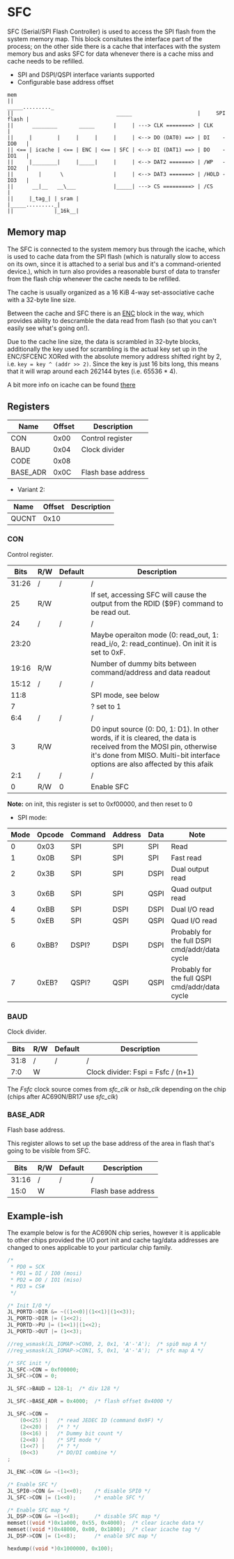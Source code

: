 # SFC

SFC (Serial/SPI Flash Controller) is used to access the SPI flash from the system memory map.
This block consitutes the interface part of the process; on the other side there is a cache that interfaces with the system memory bus and asks SFC for data whenever there is a cache miss and cache needs to be refilled.

- SPI and DSPI/QSPI interface variants supported
- Configurable base address offset

```
mem
||                                                            _____........._
||                                 _____                     |     SPI flash |
||      ________       _____      |     | ---> CLK ========> | CLK           |
||     |        |     |     |     |     | <--> DO (DAT0) ==> | DI    - IO0   |
|| <== | icache | <== | ENC | <== | SFC | <--> DI (DAT1) ==> | DO    - IO1   |
||     |________|     |_____|     |     | <--> DAT2 =======> | /WP   - IO2   |
||        |      \                |     | <--> DAT3 =======> | /HOLD - IO3   |
||      __|__   __\___            |_____| ---> CS =========> | /CS           |
||     |_tag_| | sram |                                      |_____........._|
||             |_16k__|
```

## Memory map

The SFC is connected to the system memory bus through the icache, which is used to cache data from the SPI flash (which is naturally slow to access on its own, since it is attached to a serial bus and it's a command-oriented device.), which in turn also provides a reasonable burst of data to transfer from the flash chip whenever the cache needs to be refilled.

The cache is usually organized as a 16 KiB 4-way set-associative cache with a 32-byte line size.

Between the cache and SFC there is an [ENC](enc.md) block in the way, which provides ability to descramble the data read from flash (so that you can't easily see what's going on!).

Due to the cache line size, the data is scrambled in 32-byte blocks, additionally the key used for scrambling is the actual key set up in the ENC/SFCENC XORed with the absolute memory address shifted right by 2, i.e. `key = key ^ (addr >> 2)`.
Since the key is just 16 bits long, this means that it will wrap around each 262144 bytes (i.e. 65536 * 4).

A bit more info on icache can be found [there](icache.md)

## Registers

| Name     | Offset | Description        |
|----------|--------|--------------------|
| CON      | 0x00   | Control register   |
| BAUD     | 0x04   | Clock divider      |
| CODE     | 0x08   |                    |
| BASE_ADR | 0x0C   | Flash base address |

- Variant 2:

| Name     | Offset | Description        |
|----------|--------|--------------------|
| QUCNT    | 0x10   |                    |

### CON

Control register.

| Bits  | R/W | Default | Description                       |
|-------|-----|---------|-----------------------------------|
| 31:26 | /   | /       | /                                 |
| 25    | R/W |         | If set, accessing SFC will cause the output from the RDID ($9F) command to be read out. |
| 24    | /   | /       | /                                 |
| 23:20 |     |         | Maybe operaiton mode (0: read_out, 1: read_i/o, 2: read_continue). On init it is set to 0xF. |
| 19:16 | R/W |         | Number of dummy bits between command/address and data readout |
| 15:12 | /   | /       | /                                 |
| 11:8  |     |         | SPI mode, see below               |
| 7     |     |         | ? set to 1                        |
| 6:4   | /   | /       | /                                 |
| 3     | R/W |         | D0 input source (0: D0, 1: D1). In other words, if it is cleared, the data is received from the MOSI pin, otherwise it's done from MISO. Multi-bit interface options are also affected by this afaik |
| 2:1   | /   | /       | /                                 |
| 0     | R/W | 0       | Enable SFC                        |

**Note:** on init, this register is set to 0xf00000, and then reset to 0

- SPI mode:

| Mode | Opcode | Command | Address | Data | Note             |
|------|--------|---------|---------|------|------------------|
| 0    | 0x03   | SPI     | SPI     | SPI  | Read             |
| 1    | 0x0B   | SPI     | SPI     | SPI  | Fast read        |
| 2    | 0x3B   | SPI     | SPI     | DSPI | Dual output read |
| 3    | 0x6B   | SPI     | SPI     | QSPI | Quad output read |
| 4    | 0xBB   | SPI     | DSPI    | DSPI | Dual I/O read    |
| 5    | 0xEB   | SPI     | QSPI    | QSPI | Quad I/O read    |
| 6    | 0xBB?  | DSPI?   | DSPI    | DSPI | Probably for the full DSPI cmd/addr/data cycle |
| 7    | 0xEB?  | QSPI?   | QSPI    | QSPI | Probably for the full QSPI cmd/addr/data cycle |

### BAUD

Clock divider.

| Bits  | R/W | Default | Description                        |
|-------|-----|---------|------------------------------------|
| 31:8  | /   | /       | /                                  |
| 7:0   | W   |         | Clock divider: Fspi = Fsfc / (n+1) |

The *Fsfc* clock source comes from *sfc_clk* or *hsb_clk* depending on the chip (chips after AC690N/BR17 use *sfc_clk*)

### BASE_ADR

Flash base address.

This register allows to set up the base address of the area in flash that's going to be visible from SFC.

| Bits  | R/W | Default | Description        |
|-------|-----|---------|--------------------|
| 31:16  | /   | /       | /                  |
| 15:0   | W   |         | Flash base address |

## Example-ish

The example below is for the AC690N chip series, however it is applicable to other chips provided the I/O port init and cache tag/data addresses are changed to ones applicable to your particular chip family.

```c
/*
 * PD0 = SCK
 * PD1 = DI / IO0 (mosi)
 * PD2 = DO / IO1 (miso)
 * PD3 = CS#
 */

/* Init I/O */
JL_PORTD->DIR &= ~((1<<0)|(1<<1)|(1<<3));
JL_PORTD->DIR |= (1<<2);
JL_PORTD->PU |= (1<<1)|(1<<2);
JL_PORTD->OUT |= (1<<3);

//reg_wsmask(JL_IOMAP->CON0, 2, 0x1, 'A'-'A');	/* spi0 map A */
//reg_wsmask(JL_IOMAP->CON1, 5, 0x1, 'A'-'A');	/* sfc map A */

/* SFC init */
JL_SFC->CON = 0xf00000;
JL_SFC->CON = 0;

JL_SFC->BAUD = 128-1;  /* div 128 */

JL_SFC->BASE_ADR = 0x4000;  /* flash offset 0x4000 */

JL_SFC->CON =
    (0<<25) |	/* read JEDEC ID (command 0x9F) */
    (2<<20) |	/* ? */
    (8<<16) |	/* Dummy bit count */
    (2<<8) |	/* SPI mode */
    (1<<7) |	/* ? */
    (0<<3)		/* DO/DI combine */
;

JL_ENC->CON &= ~(1<<3);

/* Enable SFC */
JL_SPI0->CON &= ~(1<<0);	/* disable SPI0 */
JL_SFC->CON |= (1<<0);		/* enable SFC */

/* Enable SFC map */
JL_DSP->CON &= ~(1<<8);		/* disable SFC map */
memset((void *)0x1a000, 0x55, 0x4000);	/* clear icache data */
memset((void *)0x48000, 0x00, 0x1800);	/* clear icache tag */
JL_DSP->CON |= (1<<8);		/* enable SFC map */

hexdump((void *)0x1000000, 0x100);
```

